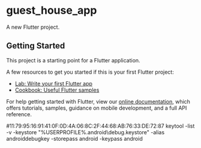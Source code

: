 # guest_house_app

A new Flutter project.

## Getting Started

This project is a starting point for a Flutter application.

A few resources to get you started if this is your first Flutter project:

- [Lab: Write your first Flutter app](https://flutter.dev/docs/get-started/codelab)
- [Cookbook: Useful Flutter samples](https://flutter.dev/docs/cookbook)

For help getting started with Flutter, view our
[online documentation](https://flutter.dev/docs), which offers tutorials,
samples, guidance on mobile development, and a full API reference.

#11:79:95:16:91:41:0F:0D:4A:06:8C:2F:44:68:AB:76:33:DE:72:87
keytool -list -v -keystore "%USERPROFILE%\.android\debug.keystore" -alias androiddebugkey -storepass android -keypass android
